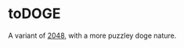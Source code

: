 # toDOGE
A variant of [2048](http://gabrielecirulli.github.io/2048/), with a more puzzley doge nature.

